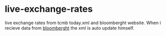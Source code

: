 # live-exchange-rates
live exchange rates from tcmb today.xml and bloomberght website.
When i recieve data from [bloomberght](https://www.bloomberght.com/piyasalar) the xml is auto update himself.
